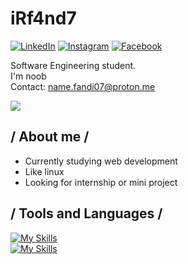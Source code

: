 # iRf4nd7
<div align="left">
  
[![LinkedIn](https://img.shields.io/badge/LinkedIn-0077B5?style=flat&logo=linkedin&logoColor=white)](https://www.linkedin.com/in/ego-irfandi-894580272)
[![Instagram](https://img.shields.io/badge/Instagram-E4405F?style=flat&logo=instagram&logoColor=white)](https://instagram.com/wicis_literally)
[![Facebook](https://img.shields.io/badge/Facebook-1877F2?style=flat&logo=facebook&logoColor=white)](https://facebook.com/[your-username])
</div>

Software Engineering student.</br>
I'm noob</br>
Contact: name.fandi07@proton.me

[![](https://count.getloli.com/get/@:Eirfand1?theme=kasuterura-3)](https://nyuki.vercel.app)

## / About me /
- Currently studying web development
- Like linux
- Looking for internship or mini project

## / Tools and Languages /
[![My Skills](https://skillicons.dev/icons?i=html,css,js,git,nodejs,tailwind,react,vim)](https://nyuki.vercel.app/)
<br>
[![My Skills](https://skillicons.dev/icons?i=neovim,typescript,express,mongodb,php,mysql,laravel,postgresql)](https://nyuki.vercel.app/)
